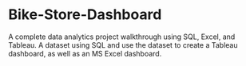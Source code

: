 # Bike-Store-Dashboard
A complete data analytics project walkthrough using SQL, Excel, and Tableau. A dataset using SQL and use the dataset to create a Tableau dashboard, as well as an MS Excel dashboard.
